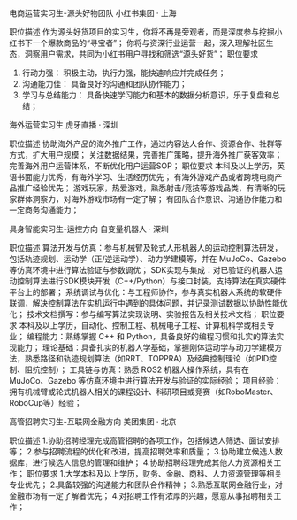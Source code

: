 电商运营实习生-源头好物团队
小红书集团 · 上海

职位描述
作为源头好货项目的实习生，你将不再是旁观者，而是深度参与挖掘小红书下一个爆款商品的“寻宝者”；
你将与资深行业运营一起，深入理解社区生态，洞察用户需求，共同为小红书用户寻找和筛选“源头好货”；
职位要求
1. 行动力强： 积极主动，执行力强，能快速响应并完成任务；
2. 沟通能力佳： 具备良好的沟通和团队协作能力；
3. 学习与总结能力： 具备快速学习能力和基本的数据分析意识，乐于复盘和总结；

海外运营实习生
虎牙直播 · 深圳

职位描述
协助海外产品的海外推广工作，通过内容达人合作、资源合作、社群等方式，扩大用户规模；
关注数据结果，完善推广策略，提升海外推广获客效率；
完善海外用户运营体系，不断优化用户运营SOP；
职位要求
本科及以上学历，英语书面能力优秀，有海外学习、生活经历优先；
有海外游戏产品或者跨境电商产品推广经验优先；
游戏玩家，热爱游戏，熟悉射击/竞技等游戏品类，有清晰的玩家群体洞察力，对海外游戏市场有一定了解；
有团队合作意识、沟通协作能力和一定商务沟通能力；


具身智能实习生-运控方向
自变量机器人 · 深圳

职位描述
算法开发与仿真：参与机械臂及轮式人形机器人的运动控制算法研发，包括轨迹规划、运动学（正/逆运动学）、动力学建模等，并在 MuJoCo、Gazebo 等仿真环境中进行算法验证与参数调优；
SDK实现与集成：对已验证的机器人运动控制算法进行SDK模块开发（C++/Python）与接口封装，支持算法在真实硬件平台上的部署；
系统调试与优化：与工程师协作，参与真实机器人系统的软硬件联调，解决控制算法在实机运行中遇到的具体问题，并记录测试数据以协助性能优化；
技术文档撰写：参与编写算法实现说明、实验报告及相关技术文档；
职位要求
本科及以上学历，自动化、控制工程、机械电子工程、计算机科学或相关专业；
编程能力：熟练掌握 C++ 和 Python，具备良好的编程习惯和扎实的算法实现能力；
理论基础：具备扎实的机器人学基础，掌握刚体运动学与动力学建模方法，熟悉路径和轨迹规划算法（如RRT、TOPPRA）及经典控制理论（如PID控制、阻抗控制）；
工具链与仿真：熟悉 ROS2 机器人操作系统，具有在 MuJoCo、Gazebo 等仿真环境中进行算法开发与验证的实际经验；
项目经验：拥有机械臂或轮式机器人相关的课程设计、科研项目或竞赛（如RoboMaster、RoboCup等）经验；


高管招聘实习生-互联网金融方向
美团集团 · 北京

职位描述
1.协助招聘经理完成高管招聘的各项工作，包括候选人筛选、面试安排等；
2.参与招聘流程的优化和改进，提高招聘效率和质量；
3.协助建立候选人数据库，进行候选人信息的管理和维护；
4.协助招聘经理完成其他人力资源相关工作；
职位要求
1.大学本科及以上学历，财务、金融、商科、人力资源管理等相关专业优先；
2.具备较强的沟通能力和团队合作精神；
3.熟悉互联网金融行业，对金融市场有一定了解者优先；
4.对招聘工作有浓厚的兴趣，愿意从事招聘相关工作；


